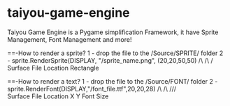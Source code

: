 # taiyou-game-engine
Taiyou Game Engine is a Pygame simplification Framework, it have Sprite Management, Font Management and more!

==-How to render a sprite?
1 - drop the file to the /Source/SPRITE/ folder
2 - sprite.RenderSprite(DISPLAY, "/sprite_name.png", (20,20,50,50)
                        /\        /\                 /\
                        Surface   File Location      Rectangle

==-How to render a text?
1 - drop the file to the /Source/FONT/ folder
2 - sprite.RenderFont(DISPLAY,"/font_file.ttf",20,20,28)
                      /\        /\             /\/\/\
                      Surface   File Location  X Y Font Size
